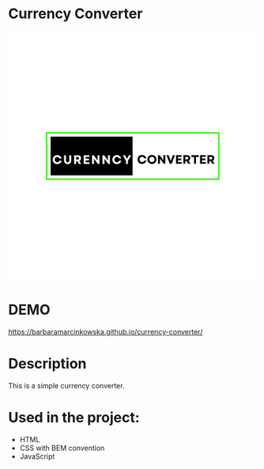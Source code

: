 # Currency Converter
![okładka](https://github.com/BarbaraMarcinkowska/currency-converter/blob/master/images/share.png?raw=true)
# DEMO 
https://barbaramarcinkowska.github.io/currency-converter/ 
# Description 
This is a simple currency converter.
# Used in the project:
- HTML 
- CSS with BEM convention 
- JavaScript 
